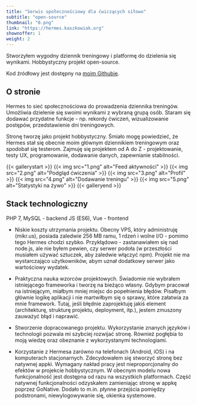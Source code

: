 ```yaml
---
title: "Serwis społecznościowy dla ćwiczących siłowo"
subtitle: "open-source"
thumbnail: "0.png"
link: "https://hermes.kaszkowiak.org"
shownoffer: 1
weight: 2
---
```


Stworzyłem wygodny dziennik treningowy i platformę do dzielenia się wynikami. Hobbystyczny projekt open-source.
<!--more-->
Kod źródłowy jest dostępny na [moim Githubie](https://github.com/asdfMaciej/hermes).

## O stronie
Hermes to sieć społecznościowa do prowadzenia dziennika treningów. Umożliwia dzielenie się swoimi wynikami z wybraną grupą osób. Staram się dodawać przydatne funkcje - np. rekordy ćwiczeń, wizualizowanie postępów, przedstawienie dni treningowych.

Stronę tworzę jako projekt hobbystyczny. Śmiało mogę powiedzieć, że Hermes stał się obecnie moim głównym dziennikiem treningowym oraz spodobał się testerom. Zajmuję się projektem od A do Z - projektowanie, testy UX, programowanie, dodawanie danych, zapewnianie stabilności.

{{< gallerystart >}}
{{< img src="1.png" alt="Feed aktywności" >}}
{{< img src="2.png" alt="Podgląd ćwiczenia" >}}
{{< img src="3.png" alt="Profil" >}}
{{< img src="4.png" alt="Dodawanie treningu" >}}
{{< img src="5.png" alt="Statystyki na żywo" >}}
{{< galleryend >}}

## Stack technologiczny
PHP 7, MySQL - backend
JS (ES6), Vue - frontend

- Niskie koszty utrzymania projektu. Obecny VPS, który administruję (mikr.us), posiada zaledwie 256 MB ramu, 1 rdzeń i wolne I/O - pomimo tego Hermes chodzi szybko. Przykłądowo - zastanawiałem się nad node.js, ale nie byłem pewien, czy serwer podoła (w przeszłości musiałem używać sztuczek, aby zaledwie włączyć npm). Projekt nie ma wystarczająco użytkowników, abym uznał dodatkowy serwer jako wartościowy wydatek.
- Praktyczna nauka wzorców projektowych. Świadomie nie wybrałem istniejącego frameworka i tworzę na bieżąco własny. Gdybym pracował na istniejącym, miałbym mniej miejsc do popełnienia błędów. Pisałbym głównie logikę aplikacji i nie martwiłbym się o sprawy, które załatwia za mnie framework. Tutaj, jeśli błędnie zaprojektuję jakiś element (architekturę, strukturę projektu, deployment, itp.), jestem zmuszony zauważyć błąd i naprawić.
- Stworzenie dopracowanego projektu. Wykorzystanie znanych języków i technologii pozwala mi szybciej rozwijać stronę. Również pogłębia to moją wiedzę oraz obeznanie z wykorzystanymi technologiami.

- Korzystanie z Hermesa zarówno na telefonach (Android, iOS) i na komputerach stacjonarnych. Zdecydowałem się stworzyć stronę bez natywnej appki. Wymagany nakład pracy jest nieproporcjonalny do efektów w projekcie hobbystycznym. W obecnym modelu nowa funkcjonalność jest dostępna od razu na wszystkich platformach. Część natywnej funkcjonalności odzyskałem zamieniając stronę w appkę poprzez GoNative. Dodało to m.in. płynne przejścia pomiędzy podstronami, niewylogowywanie się, okienka systemowe.